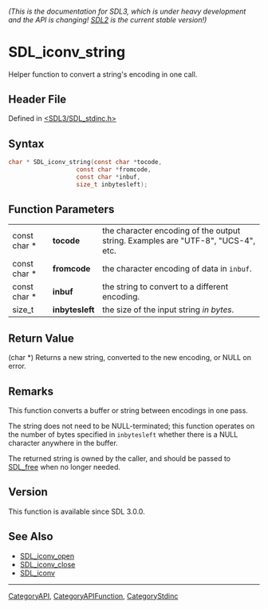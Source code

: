 ###### (This is the documentation for SDL3, which is under heavy development and the API is changing! [SDL2](https://wiki.libsdl.org/SDL2/) is the current stable version!)
# SDL_iconv_string

Helper function to convert a string's encoding in one call.

## Header File

Defined in [<SDL3/SDL_stdinc.h>](https://github.com/libsdl-org/SDL/blob/main/include/SDL3/SDL_stdinc.h)

## Syntax

```c
char * SDL_iconv_string(const char *tocode,
                   const char *fromcode,
                   const char *inbuf,
                   size_t inbytesleft);
```

## Function Parameters

|              |                 |                                                                                  |
| ------------ | --------------- | -------------------------------------------------------------------------------- |
| const char * | **tocode**      | the character encoding of the output string. Examples are "UTF-8", "UCS-4", etc. |
| const char * | **fromcode**    | the character encoding of data in `inbuf`.                                       |
| const char * | **inbuf**       | the string to convert to a different encoding.                                   |
| size_t       | **inbytesleft** | the size of the input string _in bytes_.                                         |

## Return Value

(char *) Returns a new string, converted to the new encoding, or NULL on
error.

## Remarks

This function converts a buffer or string between encodings in one pass.

The string does not need to be NULL-terminated; this function operates on
the number of bytes specified in `inbytesleft` whether there is a NULL
character anywhere in the buffer.

The returned string is owned by the caller, and should be passed to
[SDL_free](SDL_free) when no longer needed.

## Version

This function is available since SDL 3.0.0.

## See Also

- [SDL_iconv_open](SDL_iconv_open)
- [SDL_iconv_close](SDL_iconv_close)
- [SDL_iconv](SDL_iconv)

----
[CategoryAPI](CategoryAPI), [CategoryAPIFunction](CategoryAPIFunction), [CategoryStdinc](CategoryStdinc)

